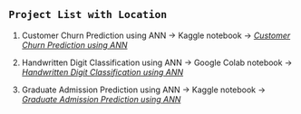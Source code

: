 ## **`Project List with Location`**

1. Customer Churn Prediction using ANN → Kaggle notebook → *[Customer Churn Prediction using ANN](https://www.kaggle.com/code/tanish2808/customer-churn-prediction-using-ann?scriptVersionId=255447213)*

2. Handwritten Digit Classification using ANN → Google Colab notebook → *[Handwritten Digit Classification using ANN](https://colab.research.google.com/drive/1Xi31JCOne9zGYXYeddubzy_3DwDQ16Zv?usp=sharing)*

3. Graduate Admission Prediction using ANN → Kaggle notebook → *[Graduate Admission Prediction using ANN](https://www.kaggle.com/code/tanish2808/graduate-admission-prediction-using-ann)*





